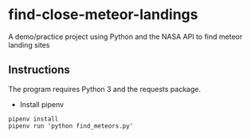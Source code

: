 # find-close-meteor-landings
A demo/practice project using Python and the NASA API to find meteor landing sites

## Instructions

The program requires Python 3 and the requests package.

- Install pipenv

```
pipenv install
pipenv run 'python find_meteors.py'
```